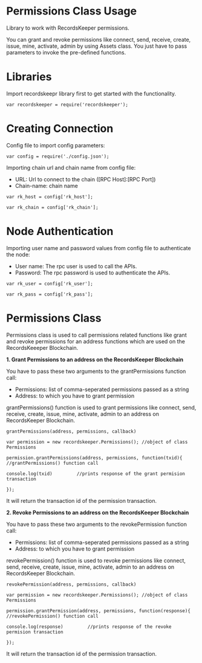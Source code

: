 Permissions Class Usage 
========================
Library to work with RecordsKeeper permissions.

You can grant and revoke permissions like connect, send, receive, create, issue, mine, activate, admin by using Assets class. You just have to pass parameters to invoke the pre-defined functions.

Libraries
=========

Import recordskeepr library first to get started with the functionality.

``` {.sourceCode .nodejs}
var recordskeeper = require('recordskeeper'); 
```

Creating Connection
===================

Config file to import config parameters:

``` {.sourceCode .nodejs}
var config = require('./config.json');
```

Importing chain url and chain name from config file:

-   URL: Url to connect to the chain (\[RPC Host\]:\[RPC Port\])
-   Chain-name: chain name

``` {.sourceCode .nodejs}
var rk_host = config['rk_host'];

var rk_chain = config['rk_chain'];
```

Node Authentication
===================

Importing user name and password values from config file to authenticate
the node:

-   User name: The rpc user is used to call the APIs.
-   Password: The rpc password is used to authenticate the APIs.

``` {.sourceCode .nodejs}
var rk_user = config['rk_user'];

var rk_pass = config['rk_pass'];
```

Permissions Class
=================

<div class="Permissions">

Permissions class is used to call permissions related functions like
grant and revoke permissions for an address functions which are used on
the RecordsKeeeper Blockchain.

</div>

**1. Grant Permissions to an address on the RecordsKeeper Blockchain**

You have to pass these two arguments to the grantPermissions function
call:

-   Permissions: list of comma-seperated permissions passed as a string
-   Address: to which you have to grant permission

grantPermissions() function is used to grant permissions like connect,
send, receive, create, issue, mine, activate, admin to an address on
RecordsKeeper Blockchain.

``` {.sourceCode .nodejs}
grantPermissions(address, permissions, callback)

var permission = new recordskeeper.Permissions(); //object of class Permissions  

permission.grantPermissions(address, permissions, function(txid){ //grantPermissions() function call   

console.log(txid)         //prints response of the grant permision transaction

});
```

It will return the transaction id of the permission transaction.

**2. Revoke Permissions to an address on the RecordsKeeper Blockchain**

You have to pass these two arguments to the revokePermission function
call:

-   Permissions: list of comma-seperated permissions passed as a string
-   Address: to which you have to grant permission

revokePermission() function is used to revoke permissions like connect,
send, receive, create, issue, mine, activate, admin to an address on
RecordsKeeper Blockchain.

``` {.sourceCode .nodejs}
revokePermission(address, permissions, callback) 

var permission = new recordskeeper.Permissions(); //object of class Permissions

permission.grantPermission(address, permissions, function(response){    //revokePermission() function call

console.log(response)         //prints response of the revoke permision transaction

});
```

It will return the transaction id of the permission transaction.
